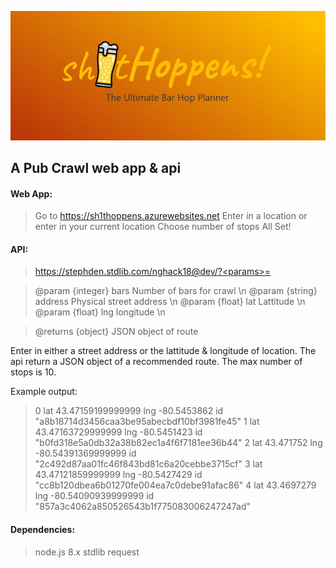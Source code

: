 ![logo](Capture.JPG)
## A Pub Crawl web app & api

#### Web App:
>Go to https://sh1thoppens.azurewebsites.net
>Enter in a location or enter in your current location
>Choose number of stops
>All Set!

#### API:
>https://stephden.stdlib.com/nghack18@dev/?<params>=<values>

>@param {integer} bars Number of bars for crawl \n
>@param {string} address Physical street address \n
>@param {float} lat Lattitude \n
>@param {float} lng longitude \n

>@returns {object}  JSON object of route

Enter in either a street address or the lattitude & longitude of location. The api return a JSON object
of a recommended route. The max number of stops is 10.

Example output:
>0
lat	43.47159199999999
lng	-80.5453862
id	"a8b18714d3456caa3be95abecbdf10bf3981fe45"
1
lat	43.47163729999999
lng	-80.5451423
id	"b0fd318e5a0db32a38b82ec1a4f6f7181ee36b44"
2
lat	43.471752
lng	-80.54391369999999
id	"2c492d87aa01fc46f843bd81c6a20cebbe3715cf"
3
lat	43.47121859999999
lng	-80.5427429
id	"cc8b120dbea6b01270fe004ea7c0debe91afac86"
4
lat	43.4697279
lng	-80.54090939999999
id	"857a3c4062a850526543b1f775083006247247ad"

#### Dependencies:
>node.js 8.x
>stdlib
>request
